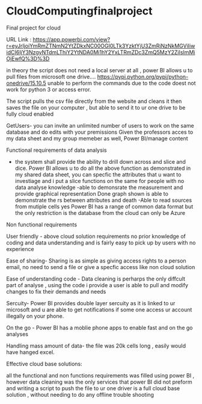 # CloudComputingfinalproject
Final project for cloud

URL Link : https://app.powerbi.com/view?r=eyJrIjoiYmRmZTNmN2YtZDkxNC00OGI0LTk3YzktYjU3ZmRjNzNkMGViIiwidCI6IjY3NzgyNTdmLThiY2YtNDA0Mi1hY2YxLTRmZDc3ZmQ5MzY2ZiIsImMiOjEwfQ%3D%3D


in theory the script does not need a local server at all , power BI allows u to pull files from microsoft one drive.... 
https://pypi.python.org/pypi/python-onedrive/15.10.5
unable to perform the commands due to the code doest not work for python 3 or access error. 

The script pulls the csv file directly from the website and cleans it then saves the file on your computer ,
but able to send it to ur one drive to be fully cloud enabled 

GetUsers- you can invite an unlimited number of users to work on the same database and do edits with your premissions
Given the professors acces to my data sheet and my group memeber as well, Power BI/manage content

Functional requirements of data analysis

- the system shall provide the ability to drill down across and slice and dice.
Power BI allows u to do all the above function as demonstrated in my shared data sheet, you can specfic
the attributes that u want to investiage and i put a slice functions on the same for people with no data analyse knowledge
-able to demonsrate the measurement and provide graphical representation
Done graph shown is able to demonstrate the rs between attributes and death
-Able to read sources from mutiple cells 
yes Power BI has a range of common data format but the only restriction is the database from the cloud can only be Azure 

Non functional requirements

User friendly - above cloud solution requirements no prior knowledge of coding and data understanding and is fairly easy to pick up by
users with no experience 

Ease of sharing- Sharing is as simple as giving access rights to a person email, no need to send a file or give a specfic access like non cloud 
solution

Ease of understanding code - Data cleaning is perharps the only diffcult part of analyse , using the code i provide a user is able to pull 
and modify changes to fix their demands and needs 

Sercuity- Power BI provides double layer sercuity as it is linked to ur microsoft and u are able to get notifications if some one access ur account 
illegally on your phone.

On the go - Power BI has a moblie phone apps to enable fast and on the go analyses 

Handling mass amount of data- the file was 20k cells long , easily would have hanged excel.

Effective cloud base solutions:

all the functional and non functions requirements was filled using power BI , however data cleaning was the only services that power BI did not preform
and writing a script to push the file to ur one driver is a full cloud base solution , without needing to do any offline trouble shooting









